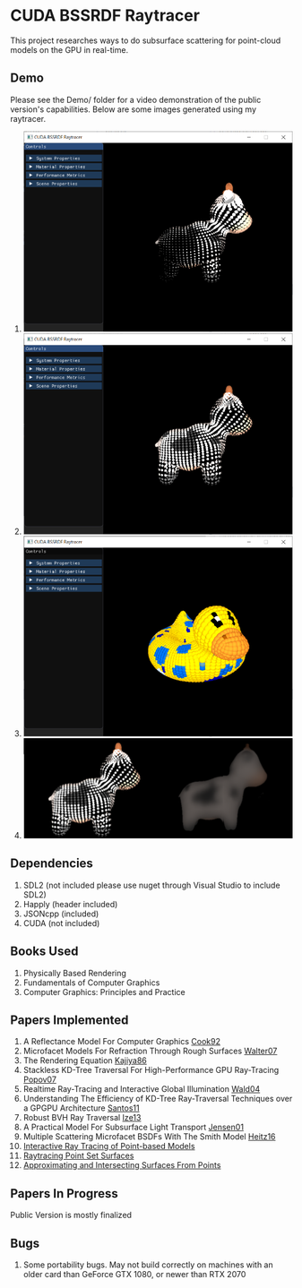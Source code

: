 # CUDA BSSRDF Raytracer

This project researches ways to do subsurface scattering for point-cloud models on the GPU in real-time.
## Demo
Please see the Demo/ folder for a video demonstration of the public version's capabilities.
Below are some images generated using my raytracer. 

1. ![Tracing Splats of Varying Radii](https://github.com/adejournett/CUDA_Raytracer_Public/blob/master/Demo/cowImg1.PNG)
2. ![Tracing Splats of Uniform Radii](https://github.com/adejournett/CUDA_Raytracer_Public/blob/master/Demo/cowImg2.PNG)
3. ![Sphere Tracing A Duck](https://github.com/adejournett/CUDA_Raytracer_Public/blob/master/Demo/duckImage.png)
4. ![An Image Comparison Of Splat Tracing VS Adamson-Alexa Interpolation](https://github.com/adejournett/CUDA_Raytracer_Public/blob/master/Demo/splatsAndAdamson-Alexa.png)

## Dependencies
1. SDL2 (not included please use nuget through Visual Studio to include SDL2)
2. Happly (header included)
3. JSONcpp (included)
4. CUDA (not included)

## Books Used
1. Physically Based Rendering
2. Fundamentals of Computer Graphics
3. Computer Graphics: Principles and Practice

## Papers Implemented
1. A Reflectance Model For Computer Graphics [Cook92](https://www.researchgate.net/profile/Robert_Cook10/publication/220184024_A_Reflectance_Model_for_Computer_Graphics/links/56e62d5708ae98445c21739b/A-Reflectance-Model-for-Computer-Graphics.pdf)
2. Microfacet Models For Refraction Through Rough Surfaces [Walter07](https://www.cs.cornell.edu/~srm/publications/EGSR07-btdf.html)
3. The Rendering Equation [Kajiya86](http://www.cse.chalmers.se/edu/year/2011/course/TDA361/2007/rend_eq.pdf)
4. Stackless KD-Tree Traversal For High-Performance GPU Ray-Tracing [Popov07](http://www-sop.inria.fr/members/Stefan.Popov/media/StacklessKDTreeTraversal_EG07.pdf)
5. Realtime Ray-Tracing and Interactive Global Illumination [Wald04](https://www.researchgate.net/profile/Ingo_Wald/publication/4169853_Interactive_ray_tracing_of_point-based_models/links/02e7e51fc1fb6be599000000/Interactive-ray-tracing-of-point-based-models.pdf)
6. Understanding The Efficiency of KD-Tree Ray-Traversal Techniques over a GPGPU Architecture [Santos11](https://www.cin.ufpe.br/~als3/saap/ArturLiraDosSantos-ArtigoIJPP.pdf)
7. Robust BVH Ray Traversal [Ize13](http://jcgt.org/published/0002/02/02/paper.pdf)
8. A Practical Model For Subsurface Light Transport [Jensen01](https://graphics.stanford.edu/papers/bssrdf/)
9. Multiple Scattering Microfacet BSDFs With The Smith Model [Heitz16](https://jo.dreggn.org/home/2015_microfacets.pdf)
10. [Interactive Ray Tracing of Point-based Models](http://www.sci.utah.edu/~wald/Publications/2005/pointbased/pointbased.pdf)
11. [Raytracing Point Set Surfaces](http://hyperfun.org/FHF_Log/29_adamsona_ray.pdf)
12. [Approximating and Intersecting Surfaces From Points](https://www.cs.jhu.edu/~misha/Fall13b/Papers/Adamson03.pdf)
## Papers In Progress
Public Version is mostly finalized

## Bugs
1. Some portability bugs. May not build correctly on machines with an older card than GeForce GTX 1080, or newer than RTX 2070